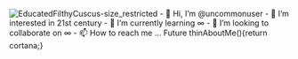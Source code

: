 ![EducatedFilthyCuscus-size_restricted](https://user-images.githubusercontent.com/105605720/168489653-21443f49-9688-4fbc-9a28-86eb7434a170.gif) - 👋 Hi, I’m @uncommonuser - 👀 I’m interested in 21st century - 🌱 I’m currently learning ∞ - 💞️ I’m looking to collaborate on ∞ - 📫 How to reach me ... Future<Cortana> thinAboutMe(){return cortana;}


